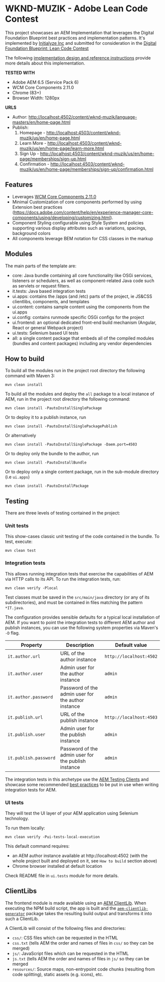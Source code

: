 # WKND-MUZIK - Adobe Lean Code Contest

This project showcases an AEM Implementation that leverages the Digital Foundation Blueprint best practices and 
implementation patterns. It's implemented by [Initialyze Inc](https://www.initialyze.com) and submitted for 
consideration in the [Digital Foundation Blueprint: Lean Code Contest](https://solutionpartners.adobe.com/home/news/2020/09/digital_foundation_b.html)

The following [implementation design and reference instructions](https://github.com/initialyze/wknd-muzik/blob/master/Implementation-Design-Reference.pdf) provide more details about this implementation. 

**TESTED WITH**
* Adobe AEM 6.5 (Service Pack 6)
* WCM Core Components 2.11.0
* Chrome (83+)
* Browser Width: 1280px

**URLS**
* Author: [http://localhost:4502/content/wknd-muzik/language-masters/en/home-page.html](http://localhost:4502/content/wknd-muzik/language-masters/en/home-page.html)
* Publish:
  1. Homepage - [http://localhost:4503/content/wknd-muzik/us/en/home-page.html](http://localhost:4503/content/wknd-muzik/us/en/home-page.html)
  2. Learn More - [http://localhost:4503/content/wknd-muzik/us/en/home-page/learn-more.html](http://localhost:4503/content/wknd-muzik/us/en/home-page/learn-more.html)
  3. Sign Up  - [http://localhost:4503/content/wknd-muzik/us/en/home-page/memberships/sign-up.html](http://localhost:4503/content/wknd-muzik/us/en/home-page/memberships/sign-up.html)
  3. Confirmation - [http://localhost:4503/content/wknd-muzik/us/en/home-page/memberships/sign-up/confirmation.html](http://localhost:4503/content/wknd-muzik/us/en/home-page/memberships/sign-up/confirmation.html)


## Features
 
* Leverages [WCM Core Components 2.11.0](https://github.com/adobe/aem-core-wcm-components)
* Minimal Customization of core components performed by using Extension best practices (https://docs.adobe.com/content/help/en/experience-manager-core-components/using/developing/customizing.html).
* Component Styling configurable using Style System and policies supporting various display attributes such as variations, spacings, background colors
* All components leverage BEM notation for CSS classes in the markup


## Modules

The main parts of the template are:

* core: Java bundle containing all core functionality like OSGi services, listeners or schedulers, as well as component-related Java code such as servlets or request filters.
* it.tests: Java based integration tests
* ui.apps: contains the /apps (and /etc) parts of the project, ie JS&CSS clientlibs, components, and templates
* ui.content: contains sample content using the components from the ui.apps
* ui.config: contains runmode specific OSGi configs for the project
* ui.frontend: an optional dedicated front-end build mechanism (Angular, React or general Webpack project)
* ui.tests: Selenium based UI tests
* all: a single content package that embeds all of the compiled modules (bundles and content packages) including any vendor dependencies

## How to build

To build all the modules run in the project root directory the following command with Maven 3:

    mvn clean install

To build all the modules and deploy the `all` package to a local instance of AEM, run in the project root directory the following command:

    mvn clean install -PautoInstallSinglePackage

Or to deploy it to a publish instance, run

    mvn clean install -PautoInstallSinglePackagePublish

Or alternatively

    mvn clean install -PautoInstallSinglePackage -Daem.port=4503

Or to deploy only the bundle to the author, run

    mvn clean install -PautoInstallBundle

Or to deploy only a single content package, run in the sub-module directory (i.e `ui.apps`)

    mvn clean install -PautoInstallPackage

## Testing

There are three levels of testing contained in the project:

### Unit tests

This show-cases classic unit testing of the code contained in the bundle. To
test, execute:

    mvn clean test

### Integration tests

This allows running integration tests that exercise the capabilities of AEM via
HTTP calls to its API. To run the integration tests, run:

    mvn clean verify -Plocal

Test classes must be saved in the `src/main/java` directory (or any of its
subdirectories), and must be contained in files matching the pattern `*IT.java`.

The configuration provides sensible defaults for a typical local installation of
AEM. If you want to point the integration tests to different AEM author and
publish instances, you can use the following system properties via Maven's `-D`
flag.

| Property | Description | Default value |
| --- | --- | --- |
| `it.author.url` | URL of the author instance | `http://localhost:4502` |
| `it.author.user` | Admin user for the author instance | `admin` |
| `it.author.password` | Password of the admin user for the author instance | `admin` |
| `it.publish.url` | URL of the publish instance | `http://localhost:4503` |
| `it.publish.user` | Admin user for the publish instance | `admin` |
| `it.publish.password` | Password of the admin user for the publish instance | `admin` |

The integration tests in this archetype use the [AEM Testing
Clients](https://github.com/adobe/aem-testing-clients) and showcase some
recommended [best
practices](https://github.com/adobe/aem-testing-clients/wiki/Best-practices) to
be put in use when writing integration tests for AEM.

### UI tests

They will test the UI layer of your AEM application using Selenium technology. 

To run them locally:

    mvn clean verify -Pui-tests-local-execution

This default command requires:
* an AEM author instance available at http://localhost:4502 (with the whole project built and deployed on it, see `How to build` section above)
* Chrome browser installed at default location

Check README file in `ui.tests` module for more details.

## ClientLibs

The frontend module is made available using an [AEM ClientLib](https://helpx.adobe.com/experience-manager/6-5/sites/developing/using/clientlibs.html). When executing the NPM build script, the app is built and the [`aem-clientlib-generator`](https://github.com/wcm-io-frontend/aem-clientlib-generator) package takes the resulting build output and transforms it into such a ClientLib.

A ClientLib will consist of the following files and directories:

- `css/`: CSS files which can be requested in the HTML
- `css.txt` (tells AEM the order and names of files in `css/` so they can be merged)
- `js/`: JavaScript files which can be requested in the HTML
- `js.txt` (tells AEM the order and names of files in `js/` so they can be merged
- `resources/`: Source maps, non-entrypoint code chunks (resulting from code splitting), static assets (e.g. icons), etc.
